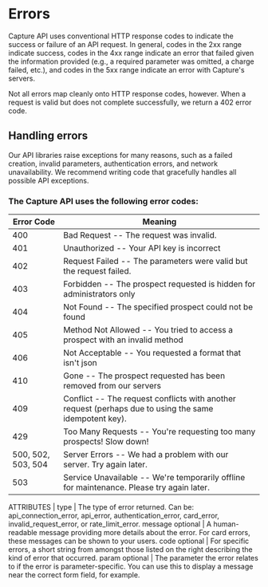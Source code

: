 # Errors
Capture API uses conventional HTTP response codes to indicate the success or failure of an API request. In general, codes in the <span class="warning">2xx</span> range indicate success, codes in the <span class="warning">4xx</span> range indicate an error that failed given the information provided (e.g., a required parameter was omitted, a charge failed, etc.), and codes in the <span class="warning">5xx</span> range indicate an error with Capture's servers.

Not all errors map cleanly onto HTTP response codes, however. When a request is valid but does not complete successfully, we return a 402 error code.

## Handling errors
Our API libraries raise exceptions for many reasons, such as a failed creation, invalid parameters, authentication errors, and network unavailability. We recommend writing code that gracefully handles all possible API exceptions.

### The Capture API uses the following error codes:

Error Code | Meaning
---------- | -------
400 | Bad Request -- The request was invalid.
401 | Unauthorized -- Your API key is incorrect
402 | Request Failed -- The parameters were valid but the request failed.
403 | Forbidden -- The prospect requested is hidden for administrators only
404 | Not Found -- The specified prospect could not be found
405 | Method Not Allowed -- You tried to access a prospect with an invalid method
406 | Not Acceptable -- You requested a format that isn't json
410 | Gone -- The prospect requested has been removed from our servers
409 | Conflict -- The request conflicts with another request (perhaps due to using the same idempotent key).
429 | Too Many Requests -- You're requesting too many prospects! Slow down!
500, 502, 503, 504 | Server Errors -- We had a problem with our server. Try again later.
503 | Service Unavailable -- We're temporarily offline for maintenance. Please try again later.


ATTRIBUTES |
 type | The type of error returned. Can be: api_connection_error, api_error, authentication_error, card_error, invalid_request_error, or rate_limit_error.
 message
 optional | A human-readable message providing more details about the error. For card errors, these messages can be shown to your users.
 code
optional |
For specific errors, a short string from amongst those listed on the right describing the kind of error that occurred.
 param
optional |
The parameter the error relates to if the error is parameter-specific. You can use this to display a message near the correct form field, for example.
